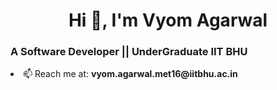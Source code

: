 <h1 align="center">Hi 👋, I'm Vyom Agarwal</h1>
<h3 align="left">A Software Developer || UnderGraduate IIT BHU </h3>


<li align="left"> 📫 Reach me at: <b>vyom.agarwal.met16@iitbhu.ac.in</b></li>
